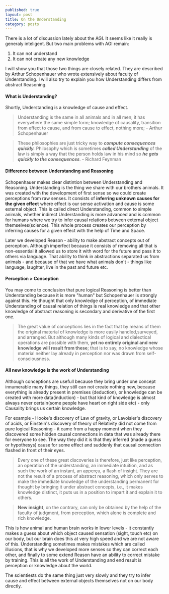 ```yaml
---
published: true
layout: post
title: On the Understanding
category: posts
---
```


There is a lot of discussion lately about the AGI. It seems like it really is generaly inteligent. But two main problems with AGI remain: 

1. It can not understand
2. It can not create any new knowledge

I will show you that those two things are closely related. They are described by Arthur Schopenhauer who wrote extensively about faculty of Understanding. I will also try to explain you how Understanding differs from abstract Reasoning.

#### What is Understanding?

Shortly, Understanding is a knowledge of cause and effect.

> Understanding is the same in all animals and in all men; it has everywhere the same simple form; knowledge of causality, transition from effect to cause, and from cause to effect, nothing more; - Arthur Schopenhauer

> These philosophies are just tricky way to ***compute consequences quickly.*** Philosophy which is sometimes ***called Understanding*** of the law is simply a way that the person holds law in his mind so ***he gets quickly to the consequences***. - Richard Feynman


#### Difference between Understanding and Reasoning

Schopenhauer makes clear distintion between Understanding and Reasoning. Understanding is the thing we share with our brothers animals. It was created  with the development of first sense so we could create perceptions from raw senses. It consists of **inferring unknown causes for the given effect** where effect is our sense activation and cause is some external object. This is called direct Understanding, common to simple animals, whether indirect Understanding is more advanced and is common for humans where we try to infer causal relations between external object themselves(science). This whole process creates our perception by inferring causes for a given effect with the help of Time and Space.

Later we developed Reason - ability to make abstract concepts out of perception. Although imperfect because it consists of removing all that is non-essential it allowed us to store it with word for the future and pass it to others via language. That ability to think in abstractions separated us from animals - and because of that we have what animals don't - things like language, laughter, live in the past and future etc.

#### Perception > Conception

You may come to conclusion that pure logical Reasoning is better than Understanding because it is more "human" but Schopenhauer is strongly against this. He thought that only knowledge of perception, of immediate Understanding of causal relation of things is real knowledge and that other knowledge of abstract reasoning is secondary and derivative of the first one.

>The great value of conceptions lies in the fact that by means of them the original material of knowledge is more easily handled,surveyed, and arranged. But although many kinds of logical and dialectical operations are possible with them, **yet no entirely original and new knowledge will result from these**; that is to say, no knowledge whose material neither lay already in perception nor was drawn from self-consciousness.  


#### All new knowledge is the work of Understanding

Although conceptions are usefull because they bring under one concept innumerable many things, they still can not create nothing new, because everything is already present in premises (deduction), or knowledge can be created with more data(induction) - but that kind of knowledge is almost always never certain(some people have heart on right side etc) - only Causality brings us certain knowledge.

For example - Hooke's discovery of Law of gravity, or Lavoisier's discovery of acids, or Einstein's discovery of theory of Relativity did not come from pure logical Reasoning - it came from a happy moment when they discovered some hidden causal connections in data that was already there for everyone to see. The way they did it is that they inferred (made a guess or hypothesys) cause for some effect and suddenly that causal connection flashed in front of their eyes.

> Every one of these great discoveries is therefore, just like perception, an operation of the understanding, an immediate intuition, and as such the work of an instant, an apperçu, a flash of insight. They are not the result of a process of abstract reasoning, which only serves to make the immediate knowledge of the understanding permanent for thought by bringing it under abstract concepts, i.e., it makes knowledge distinct, it puts us in a position to impart it and explain it to others.

> **New insight**, on the contrary, can only be obtained by the help of the faculty of judgment, from perception, which alone is complete and rich knowledge.

This is how animal and human brain works in lower levels - it constantly makes a guess about which object caused sensation (sight, touch etc) on our body, but our brain does this at very high speed and we are not aware of this. Understanding sometimes makes mistakes which are called illusions, that is why we developed more senses so they can correct each other, and finally to some extend Reason have an ability to correct mistake by training. This is all the work of Understanding and end result is perception or knowledge about the world.

The scientiests do the same thing just very slowly and they try to infer cause and effect between external objects themselves not on our body directly.
